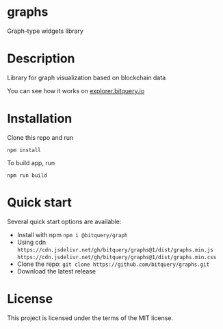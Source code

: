 # graphs
Graph-type widgets library
# Description
Library for graph visualization based on blockchain data

You can see how it works on [explorer.bitquery.io](https://explorer.bitquery.io)
# Installation
Clone this repo and run

`
npm install
`

To build app, run 

`
npm run build
`

# Quick start
Several quick start options are available:
* Install with npm `npm i @bitquery/graph`
* Using cdn `https://cdn.jsdelivr.net/gh/bitquery/graphs@1/dist/graphs.min.js` `https://cdn.jsdelivr.net/gh/bitquery/graphs@1/dist/graphs.min.css`
* Clone the repo: `git clone https://github.com/bitquery/graphs.git`
* Download the latest release
# License
This project is licensed under the terms of the MIT license.